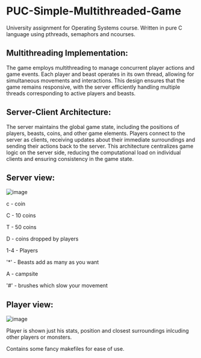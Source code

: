 # PUC-Simple-Multithreaded-Game
University assignment for Operating Systems course.
Written in pure C language using pthreads, semaphors and ncourses.

## Multithreading Implementation:

The game employs multithreading to manage concurrent player actions and game events. Each player and beast operates in its own thread, allowing for simultaneous movements and interactions. This design ensures that the game remains responsive, with the server efficiently handling multiple threads corresponding to active players and beasts.​

## Server-Client Architecture:

The server maintains the global game state, including the positions of players, beasts, coins, and other game elements. Players connect to the server as clients, receiving updates about their immediate surroundings and sending their actions back to the server. This architecture centralizes game logic on the server side, reducing the computational load on individual clients and ensuring consistency in the game state.

## Server view:
![image](https://user-images.githubusercontent.com/97313850/203628411-0a8a34f2-9972-4d26-9486-4f6d8015b53a.png)

c - coin

C - 10 coins

T - 50 coins

D - coins dropped by players

1-4 - Players

'*' - Beasts add as many as you want

A - campsite

'#' - brushes which slow your movement

## Player view:

![image](https://user-images.githubusercontent.com/97313850/203628498-97869b28-9cce-4b6e-91a7-2fba4feae655.png)

Player is shown just his stats, position and closest surroundings inlcuding other players or monsters.

Contains some fancy makefiles for ease of use.
